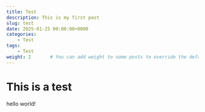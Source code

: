 ```yaml
---
title: Test
description: This is my first post
slug: test
date: 2025-01-25 00:00:00+0000
categories:
    - Test
tags:
    - Test
weight: 2       # You can add weight to some posts to override the default sorting (date descending)
---
```


# This is a test

hello world!